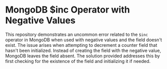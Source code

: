 # MongoDB $inc Operator with Negative Values
This repository demonstrates an uncommon error related to the `$inc` operator in MongoDB when used with negative values and the field doesn't exist.
The issue arises when attempting to decrement a counter field that hasn't been initialized.  Instead of creating the field with the negative value, MongoDB leaves the field absent.
The solution provided addresses this by first checking for the existence of the field and initializing it if needed.